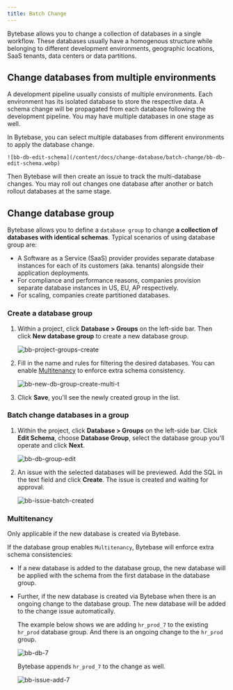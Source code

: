 ```yaml
---
title: Batch Change
---
```


Bytebase allows you to change a collection of databases in a single workflow. These databases usually have a homogenous structure while belonging to different development environments, geographic locations, SaaS tenants, data centers or data partitions.

## Change databases from multiple environments

A development pipeline usually consists of multiple environments.
Each environment has its isolated database to store the respective data. A schema change will be propagated from each database following the development pipeline. You may have multiple databases in one stage as well.

In Bytebase, you can select multiple databases from different environments to apply the database change.

    ![bb-db-edit-schema](/content/docs/change-database/batch-change/bb-db-edit-schema.webp)

Then Bytebase will then create an issue to track the multi-database changes. You may roll out changes one database after another or batch rollout databases at the same stage.

## Change database group

<PricingPlanBlock feature_name='BATCH_CHANGE' />

Bytebase allows you to define a `database group` to change **a collection of databases with identical schemas**. Typical scenarios of using database group are:

- A Software as a Service (SaaS) provider provides separate database instances for each of its customers (aka. tenants) alongside their application deployments.
- For compliance and performance reasons, companies provision separate database instances in US, EU, AP respectively.
- For scaling, companies create partitioned databases.

### Create a database group

1. Within a project, click **Database > Groups** on the left-side bar. Then click **New database group** to create a new database group.

   ![bb-project-groups-create](/content/docs/change-database/batch-change/bb-project-groups-create.webp)

1. Fill in the name and rules for filtering the desired databases. You can enable [Multitenancy](#multitenancy) to enforce extra
   schema consistency.

   ![bb-new-db-group-create-multi-t](/content/docs/change-database/batch-change/bb-new-db-group-create-multi-t.webp)

1. Click **Save**, you'll see the newly created group in the list.

### Batch change databases in a group

1. Within the project, click **Database > Groups** on the left-side bar. Click **Edit Schema**, choose **Database Group**, select the database group you'll operate and click **Next**.

   ![bb-db-group-edit](/content/docs/change-database/batch-change/bb-db-group-edit.webp)

1. An issue with the selected databases will be previewed. Add the SQL in the text field and click **Create**. The issue is created and waiting for approval.

   ![bb-issue-batch-created](/content/docs/change-database/batch-change/bb-issue-batch-created.webp)

### Multitenancy

<HintBlock type="info">

Only applicable if the new database is created via Bytebase.

</HintBlock>

If the database group enables `Multitenancy`, Bytebase will enforce extra schema consistencies:

- If a new database is added to the database group, the new database will be applied with the schema from the first database in the database group.

- Further, if the new database is created via Bytebase when there is an ongoing change to the database group. The new database will be added to the change issue automatically.

  The example below shows we are adding `hr_prod_7` to the existing `hr_prod` database group. And there is an ongoing change
  to the `hr_prod` group.

  ![bb-db-7](/content/docs/change-database/batch-change/bb-db-add-7.webp)

  Bytebase appends `hr_prod_7` to the change as well.

  ![bb-issue-add-7](/content/docs/change-database/batch-change/bb-issue-add-7.webp)
